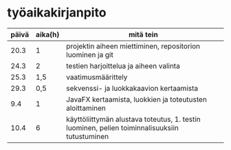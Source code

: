 # työaikakirjanpito

päivä | aika(h) | mitä tein
----- | ------- | ---------
20.3 | 1 | projektin aiheen miettiminen, repositorion luominen ja git
24.3 | 2 | testien harjoittelua ja aiheen valinta
25.3 | 1,5 | vaatimusmäärittely
29.3 | 0,5 | sekvenssi- ja luokkakaavion kertaamista
9.4 | 1 | JavaFX kertaamista, luokkien ja toteutusten aloittaminen
10.4 | 6 | käyttöliittymän alustava toteutus, 1. testin luominen, pelien toiminnalisuuksiin tutustuminen
